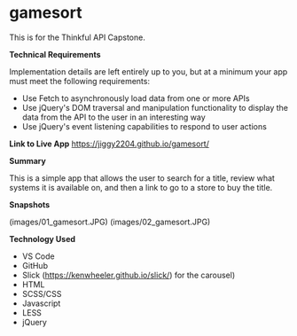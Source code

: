 # gamesort

This is for the Thinkful API Capstone. 

**Technical Requirements**

Implementation details are left entirely up to you, but at a minimum your app must meet the following requirements:

- Use Fetch to asynchronously load data from one or more APIs
- Use jQuery's DOM traversal and manipulation functionality to display the data from the API to the user in an interesting way
- Use jQuery's event listening capabilities to respond to user actions


**Link to Live App**
https://jiggy2204.github.io/gamesort/


**Summary**

This is a simple app that allows the user to search for a title, review what systems it is available on, and then a link to go to a store to buy the title. 

**Snapshots**

(images/01_gamesort.JPG)
(images/02_gamesort.JPG)



**Technology Used**

- VS Code
- GitHub
- Slick (https://kenwheeler.github.io/slick/) for the carousel)
- HTML
- SCSS/CSS
- Javascript
- LESS
- jQuery

